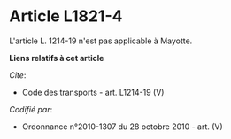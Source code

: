 # Article L1821-4

L'article L. 1214-19 n'est pas applicable à Mayotte.

**Liens relatifs à cet article**

_Cite_:

  - Code des transports - art. L1214-19 (V)

_Codifié par_:

  - Ordonnance n°2010-1307 du 28 octobre 2010 - art. (V)
